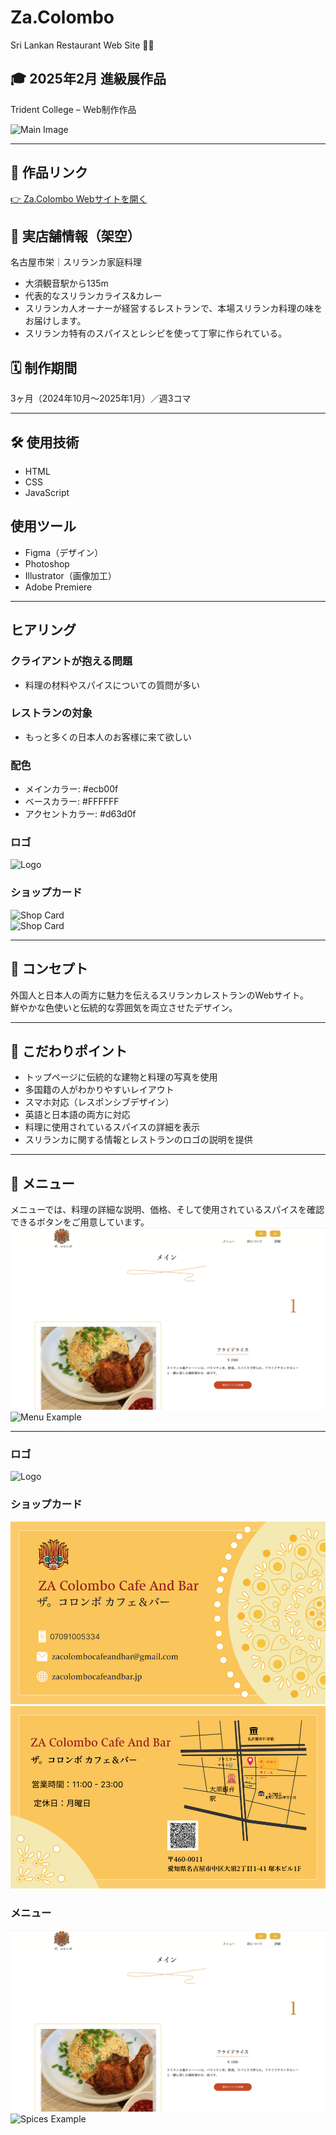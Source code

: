 # Za.Colombo  
Sri Lankan Restaurant Web Site 🍛🌿

## 🎓 2025年2月 進級展作品  
Trident College – Web制作作品  

![Main Image](./readme_1/main.png)

---

## 🔗 作品リンク  
[👉 Za.Colombo Webサイトを開く](https://hashi1920.kilo.jp/colombo/)

## 📍 実店舗情報（架空）  
名古屋市栄｜スリランカ家庭料理

- 大須観音駅から135m  
- 代表的なスリランカライス&カレー  
- スリランカ人オーナーが経営するレストランで、本場スリランカ料理の味をお届けします。  
- スリランカ特有のスパイスとレシピを使って丁寧に作られている。

## 🗓️ 制作期間  
3ヶ月（2024年10月〜2025年1月）／週3コマ

---

## 🛠️ 使用技術  
- HTML  
- CSS  
- JavaScript  

## 使用ツール  
- Figma（デザイン）  
- Photoshop  
- Illustrator（画像加工）  
- Adobe Premiere  

---

## ヒアリング

### クライアントが抱える問題
- 料理の材料やスパイスについての質問が多い

### レストランの対象
- もっと多くの日本人のお客様に来て欲しい

### 配色

- メインカラー: #ecb00f  
- ベースカラー: #FFFFFF  
- アクセントカラー: #d63d0f

### ロゴ  

![Logo](./readme_1/main.png)


### ショップカード  
![Shop Card](./readme_1/frame2.png)  
![Shop Card](./readme_1/frame3.png)  

---

## 🎯 コンセプト  
外国人と日本人の両方に魅力を伝えるスリランカレストランのWebサイト。  
鮮やかな色使いと伝統的な雰囲気を両立させたデザイン。

---

## 📸 こだわりポイント  
- トップページに伝統的な建物と料理の写真を使用  
- 多国籍の人がわかりやすいレイアウト  
- スマホ対応（レスポンシブデザイン）  
- 英語と日本語の両方に対応  
- 料理に使用されているスパイスの詳細を表示  
- スリランカに関する情報とレストランのロゴの説明を提供
 

---

## 📜 メニュー  
メニューでは、料理の詳細な説明、価格、そして使用されているスパイスを確認できるボタンをご用意しています。
![Menu Example](./readme_1/menu.png)  
![Menu Example](./readme_1/spices.png)  

---

### ロゴ  
![Logo](./readme_1/logo.svg)

### ショップカード  
![Shop Card 1](./readme_1/frame_2.png)  
![Shop Card 2](./readme_1/frame_3.png)  

### メニュー  
![Menu Example](./readme_1/menu.png)  
![Spices Example](./readme_1/spices.png)


